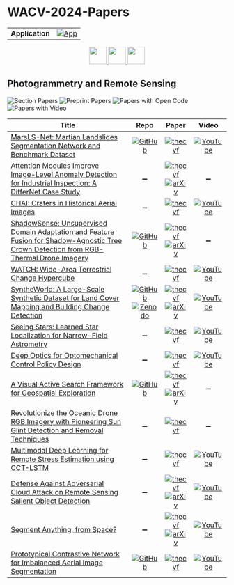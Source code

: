 # WACV-2024-Papers

<table>
    <tr>
        <td><strong>Application</strong></td>
        <td>
            <a href="https://huggingface.co/spaces/DmitryRyumin/NewEraAI-Papers" style="float:left;">
                <img src="https://img.shields.io/badge/🤗-NewEraAI--Papers-FFD21F.svg" alt="App" />
            </a>
        </td>
    </tr>
</table>

<div align="center">
    <a href="https://github.com/DmitryRyumin/WACV-2024-Papers/blob/main/sections/2024/main/psychology_and_cognitive_science.md">
        <img src="https://cdn.jsdelivr.net/gh/DmitryRyumin/NewEraAI-Papers@main/images/left.svg" width="40" alt="" />
    </a>
    <a href="https://github.com/DmitryRyumin/WACV-2024-Papers/">
        <img src="https://cdn.jsdelivr.net/gh/DmitryRyumin/NewEraAI-Papers@main/images/home.svg" width="40" alt="" />
    </a>
    <a href="https://github.com/DmitryRyumin/WACV-2024-Papers/blob/main/sections/2024/main/robotics.md">
        <img src="https://cdn.jsdelivr.net/gh/DmitryRyumin/NewEraAI-Papers@main/images/right.svg" width="40" alt="" />
    </a>
</div>

## Photogrammetry and Remote Sensing

![Section Papers](https://img.shields.io/badge/Section%20Papers-14-42BA16) ![Preprint Papers](https://img.shields.io/badge/Preprint%20Papers-6-b31b1b) ![Papers with Open Code](https://img.shields.io/badge/Papers%20with%20Open%20Code-5-1D7FBF) ![Papers with Video](https://img.shields.io/badge/Papers%20with%20Video-10-FF0000)

| **Title** | **Repo** | **Paper** | **Video** |
|-----------|:--------:|:---------:|:---------:|
| [MarsLS-Net: Martian Landslides Segmentation Network and Benchmark Dataset](https://openaccess.thecvf.com/content/WACV2024/html/Paheding_MarsLS-Net_Martian_Landslides_Segmentation_Network_and_Benchmark_Dataset_WACV_2024_paper.html) | [![GitHub](https://img.shields.io/github/stars/MAIN-Lab/Multimodal-Martian-Landslides-Dataset?style=flat)](https://github.com/MAIN-Lab/Multimodal-Martian-Landslides-Dataset) | [![thecvf](https://img.shields.io/badge/pdf-thecvf-7395C5.svg)](https://openaccess.thecvf.com/content/WACV2024/papers/Paheding_MarsLS-Net_Martian_Landslides_Segmentation_Network_and_Benchmark_Dataset_WACV_2024_paper.pdf) | [![YouTube](https://img.shields.io/badge/YouTube-%23FF0000.svg?style=for-the-badge&logo=YouTube&logoColor=white)](https://www.youtube.com/watch?v=purcFH33dZI) |
| [Attention Modules Improve Image-Level Anomaly Detection for Industrial Inspection: A DifferNet Case Study](https://openaccess.thecvf.com/content/WACV2024/html/Vieira_e_Silva_Attention_Modules_Improve_Image-Level_Anomaly_Detection_for_Industrial_Inspection_A_WACV_2024_paper.html) | :heavy_minus_sign: | [![thecvf](https://img.shields.io/badge/pdf-thecvf-7395C5.svg)](https://openaccess.thecvf.com/content/WACV2024/papers/Vieira_e_Silva_Attention_Modules_Improve_Image-Level_Anomaly_Detection_for_Industrial_Inspection_A_WACV_2024_paper.pdf) <br /> [![arXiv](https://img.shields.io/badge/arXiv-2311.02747-b31b1b.svg)](http://arxiv.org/abs/2311.02747) | :heavy_minus_sign: |
| [CHAI: Craters in Historical Aerial Images](https://openaccess.thecvf.com/content/WACV2024/html/Burges_CHAI_Craters_in_Historical_Aerial_Images_WACV_2024_paper.html) | :heavy_minus_sign: | [![thecvf](https://img.shields.io/badge/pdf-thecvf-7395C5.svg)](https://openaccess.thecvf.com/content/WACV2024/papers/Burges_CHAI_Craters_in_Historical_Aerial_Images_WACV_2024_paper.pdf) | [![YouTube](https://img.shields.io/badge/YouTube-%23FF0000.svg?style=for-the-badge&logo=YouTube&logoColor=white)](https://www.youtube.com/watch?v=Gki_xDWsDmg) |
| [ShadowSense: Unsupervised Domain Adaptation and Feature Fusion for Shadow-Agnostic Tree Crown Detection from RGB-Thermal Drone Imagery](https://openaccess.thecvf.com/content/WACV2024/html/Kapil_ShadowSense_Unsupervised_Domain_Adaptation_and_Feature_Fusion_for_Shadow-Agnostic_Tree_WACV_2024_paper.html) | [![GitHub](https://img.shields.io/github/stars/rudrakshkapil/ShadowSense?style=flat)](https://github.com/rudrakshkapil/ShadowSense) | [![thecvf](https://img.shields.io/badge/pdf-thecvf-7395C5.svg)](https://openaccess.thecvf.com/content/WACV2024/papers/Kapil_ShadowSense_Unsupervised_Domain_Adaptation_and_Feature_Fusion_for_Shadow-Agnostic_Tree_WACV_2024_paper.pdf) <br /> [![arXiv](https://img.shields.io/badge/arXiv-2310.16212-b31b1b.svg)](http://arxiv.org/abs/2310.16212) | :heavy_minus_sign: |
| [WATCH: Wide-Area Terrestrial Change Hypercube](https://openaccess.thecvf.com/content/WACV2024/html/Greenwell_WATCH_Wide-Area_Terrestrial_Change_Hypercube_WACV_2024_paper.html) | :heavy_minus_sign: | [![thecvf](https://img.shields.io/badge/pdf-thecvf-7395C5.svg)](https://openaccess.thecvf.com/content/WACV2024/papers/Greenwell_WATCH_Wide-Area_Terrestrial_Change_Hypercube_WACV_2024_paper.pdf) | [![YouTube](https://img.shields.io/badge/YouTube-%23FF0000.svg?style=for-the-badge&logo=YouTube&logoColor=white)](https://www.youtube.com/watch?v=Sigx373d58g) |
| [SyntheWorld: A Large-Scale Synthetic Dataset for Land Cover Mapping and Building Change Detection](https://openaccess.thecvf.com/content/WACV2024/html/Song_SyntheWorld_A_Large-Scale_Synthetic_Dataset_for_Land_Cover_Mapping_and_WACV_2024_paper.html) | [![GitHub](https://img.shields.io/github/stars/JTRNEO/SyntheWorld?style=flat)](https://github.com/JTRNEO/SyntheWorld) <br /> [![Zenodo](https://img.shields.io/badge/Zenodo-dataset-FFD1BF.svg)](https://zenodo.org/records/8349019) | [![thecvf](https://img.shields.io/badge/pdf-thecvf-7395C5.svg)](https://openaccess.thecvf.com/content/WACV2024/papers/Song_SyntheWorld_A_Large-Scale_Synthetic_Dataset_for_Land_Cover_Mapping_and_WACV_2024_paper.pdf) <br /> [![arXiv](https://img.shields.io/badge/arXiv-2309.01907-b31b1b.svg)](http://arxiv.org/abs/2309.01907) | [![YouTube](https://img.shields.io/badge/YouTube-%23FF0000.svg?style=for-the-badge&logo=YouTube&logoColor=white)](https://www.youtube.com/watch?v=efmG9SjzTZI) |
| [Seeing Stars: Learned Star Localization for Narrow-Field Astrometry](https://openaccess.thecvf.com/content/WACV2024/html/Felt_Seeing_Stars_Learned_Star_Localization_for_Narrow-Field_Astrometry_WACV_2024_paper.html) | :heavy_minus_sign: | [![thecvf](https://img.shields.io/badge/pdf-thecvf-7395C5.svg)](https://openaccess.thecvf.com/content/WACV2024/papers/Felt_Seeing_Stars_Learned_Star_Localization_for_Narrow-Field_Astrometry_WACV_2024_paper.pdf) | [![YouTube](https://img.shields.io/badge/YouTube-%23FF0000.svg?style=for-the-badge&logo=YouTube&logoColor=white)](https://www.youtube.com/watch?v=EBn2-vVzs1Y) |
| [Deep Optics for Optomechanical Control Policy Design](https://openaccess.thecvf.com/content/WACV2024/html/Fletcher_Deep_Optics_for_Optomechanical_Control_Policy_Design_WACV_2024_paper.html) | :heavy_minus_sign: | [![thecvf](https://img.shields.io/badge/pdf-thecvf-7395C5.svg)](https://openaccess.thecvf.com/content/WACV2024/papers/Fletcher_Deep_Optics_for_Optomechanical_Control_Policy_Design_WACV_2024_paper.pdf) | [![YouTube](https://img.shields.io/badge/YouTube-%23FF0000.svg?style=for-the-badge&logo=YouTube&logoColor=white)](https://www.youtube.com/watch?v=bdBiu6PY6z8) |
| [A Visual Active Search Framework for Geospatial Exploration](https://openaccess.thecvf.com/content/WACV2024/html/Sarkar_A_Visual_Active_Search_Framework_for_Geospatial_Exploration_WACV_2024_paper.html) | [![GitHub](https://img.shields.io/github/stars/anindyasarkarIITH/VAS?style=flat)](https://github.com/anindyasarkarIITH/VAS) | [![thecvf](https://img.shields.io/badge/pdf-thecvf-7395C5.svg)](https://openaccess.thecvf.com/content/WACV2024/papers/Sarkar_A_Visual_Active_Search_Framework_for_Geospatial_Exploration_WACV_2024_paper.pdf) <br /> [![arXiv](https://img.shields.io/badge/arXiv-2211.15788-b31b1b.svg)](http://arxiv.org/abs/2211.15788) | :heavy_minus_sign: |
| [Revolutionize the Oceanic Drone RGB Imagery with Pioneering Sun Glint Detection and Removal Techniques](https://openaccess.thecvf.com/content/WACV2024/html/Qin_Revolutionize_the_Oceanic_Drone_RGB_Imagery_With_Pioneering_Sun_Glint_WACV_2024_paper.html) | :heavy_minus_sign: | [![thecvf](https://img.shields.io/badge/pdf-thecvf-7395C5.svg)](https://openaccess.thecvf.com/content/WACV2024/papers/Qin_Revolutionize_the_Oceanic_Drone_RGB_Imagery_With_Pioneering_Sun_Glint_WACV_2024_paper.pdf) | :heavy_minus_sign: |
| [Multimodal Deep Learning for Remote Stress Estimation using CCT-LSTM](https://openaccess.thecvf.com/content/WACV2024/html/Ziaratnia_Multimodal_Deep_Learning_for_Remote_Stress_Estimation_Using_CCT-LSTM_WACV_2024_paper.html) | :heavy_minus_sign: | [![thecvf](https://img.shields.io/badge/pdf-thecvf-7395C5.svg)](https://openaccess.thecvf.com/content/WACV2024/papers/Ziaratnia_Multimodal_Deep_Learning_for_Remote_Stress_Estimation_Using_CCT-LSTM_WACV_2024_paper.pdf) | [![YouTube](https://img.shields.io/badge/YouTube-%23FF0000.svg?style=for-the-badge&logo=YouTube&logoColor=white)](https://www.youtube.com/watch?v=7-rRhRIs4yw) |
| [Defense Against Adversarial Cloud Attack on Remote Sensing Salient Object Detection](https://openaccess.thecvf.com/content/WACV2024/html/Sun_Defense_Against_Adversarial_Cloud_Attack_on_Remote_Sensing_Salient_Object_WACV_2024_paper.html) | :heavy_minus_sign: | [![thecvf](https://img.shields.io/badge/pdf-thecvf-7395C5.svg)](https://openaccess.thecvf.com/content/WACV2024/papers/Sun_Defense_Against_Adversarial_Cloud_Attack_on_Remote_Sensing_Salient_Object_WACV_2024_paper.pdf) <br /> [![arXiv](https://img.shields.io/badge/arXiv-2306.17431-b31b1b.svg)](http://arxiv.org/abs/2306.17431) | [![YouTube](https://img.shields.io/badge/YouTube-%23FF0000.svg?style=for-the-badge&logo=YouTube&logoColor=white)](https://www.youtube.com/watch?v=oUcJriTZokI) |
| [Segment Anything, from Space?](https://openaccess.thecvf.com/content/WACV2024/html/Ren_Segment_Anything_From_Space_WACV_2024_paper.html) | :heavy_minus_sign: | [![thecvf](https://img.shields.io/badge/pdf-thecvf-7395C5.svg)](https://openaccess.thecvf.com/content/WACV2024/papers/Ren_Segment_Anything_From_Space_WACV_2024_paper.pdf) <br /> [![arXiv](https://img.shields.io/badge/arXiv-2304.13000-b31b1b.svg)](http://arxiv.org/abs/2304.13000) | [![YouTube](https://img.shields.io/badge/YouTube-%23FF0000.svg?style=for-the-badge&logo=YouTube&logoColor=white)](https://www.youtube.com/watch?v=V3FXQge_o18) |
| [Prototypical Contrastive Network for Imbalanced Aerial Image Segmentation](https://openaccess.thecvf.com/content/WACV2024/html/Nogueira_Prototypical_Contrastive_Network_for_Imbalanced_Aerial_Image_Segmentation_WACV_2024_paper.html) | [![GitHub](https://img.shields.io/github/stars/keillernogueira/proto_contrastive_net_imbalanced?style=flat)](https://github.com/keillernogueira/proto_contrastive_net_imbalanced) | [![thecvf](https://img.shields.io/badge/pdf-thecvf-7395C5.svg)](https://openaccess.thecvf.com/content/WACV2024/papers/Nogueira_Prototypical_Contrastive_Network_for_Imbalanced_Aerial_Image_Segmentation_WACV_2024_paper.pdf) | [![YouTube](https://img.shields.io/badge/YouTube-%23FF0000.svg?style=for-the-badge&logo=YouTube&logoColor=white)](https://www.youtube.com/watch?v=ur2LUuGHyzA) |
